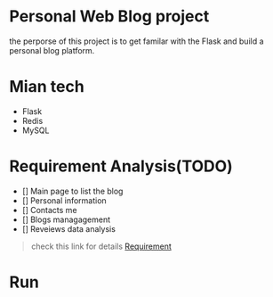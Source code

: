 # Personal Web Blog project
the perporse of this project is to get familar with the Flask and build a personal blog platform.
# Mian tech
- Flask
- Redis
- MySQL

# Requirement Analysis(TODO)
- [] Main page to list the blog
- [] Personal information
- [] Contacts me
- [] Blogs managagement
- [] Reveiews data analysis 

> check this link for details [Requirement](./Requirement.md)

# Run

